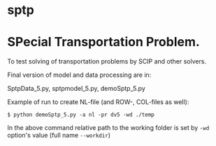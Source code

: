 # sptp
# SPecial Transportation Problem.
To test solving of transportation problems by SCIP and other solvers.

Final version of model and data processing are in:

SptpData_5.py, sptpmodel_5.py, demoSptp_5.py

Example of run to create NL-file (and ROW-, COL-files as well):

`$ python demoSptp_5.py -a nl -pr dv5 -wd ./temp`

In the above command relative path to the working folder is set by `-wd` option's value (full name `--workdir`)
